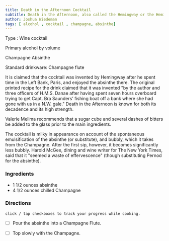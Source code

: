 ```yaml
---
title: Death in the Afternoon Cocktail
subtitle: Death in the Afternoon, also called the Hemingway or the Hemingway Champagne,[1][2] is a cocktail made up of absinthe and Champagne, invented by Ernest Hemingway. The cocktail shares a name with Hemingway's 1932 book Death in the Afternoon, and the recipe was published in So Red the Nose, or Breath in the Afternoon, a 1935 cocktail book with contributions from famous authors.[3][4] Hemingway's original instructions were "Pour one jigger absinthe into a Champagne glass. Add iced Champagne until it attains the proper opalescent milkiness. Drink three to five of these slowly."
author: Joshua Wiedeman
tags: [ alcohol , cocktail , champagne, absinthe]
---
```


Type : Wine cocktail

Primary alcohol by volume	

Champagne
Absinthe

Standard drinkware: Champagne flute


It is claimed that the cocktail was invented by Hemingway after he spent time in the Left Bank, Paris, and enjoyed the absinthe there. The original printed recipe for the drink claimed that it was invented "by the author and three officers of H.M.S. Danae after having spent seven hours overboard trying to get Capt. Bra Saunders’ fishing boat off a bank where she had gone with us in a N.W. gale." Death in the Afternoon is known for both its decadence and its high strength.

Valerie Mellma recommends that a sugar cube and several dashes of bitters be added to the glass prior to the main ingredients.

The cocktail is milky in appearance on account of the spontaneous emulsification of the absinthe (or substitute), and bubbly, which it takes from the Champagne. After the first sip, however, it becomes significantly less bubbly. Harold McGee, dining and wine writer for The New York Times, said that it "seemed a waste of effervescence" (though substituting Pernod for the absinthe).


### Ingredients


- 1 1/2 ounces absinthe
- 4 1/2 ounces chilled Champagne



### Directions
`click / tap checkboxes to track your progress while cooking.`

- [ ] Pour the absinthe into a Champagne Flute.

- [ ] Top slowly with the Champagne.




